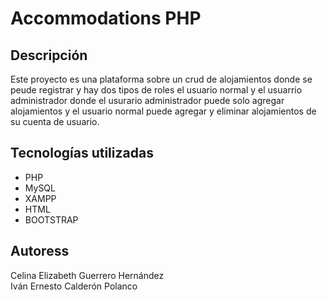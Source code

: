 # Accommodations PHP

## Descripción
Este proyecto es una plataforma sobre un crud de alojamientos donde se peude registrar y hay dos tipos de roles el usuario normal y el usuarrio administrador donde el usurario administrador puede solo agregar alojamientos y el usuario normal puede agregar y eliminar alojamientos de su cuenta de usuario.

## Tecnologías utilizadas
- PHP
- MySQL
- XAMPP
- HTML
- BOOTSTRAP
## Autoress
Celina Elizabeth Guerrero Hernández<br>
Iván Ernesto Calderón Polanco
